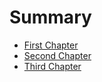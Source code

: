 # Summary

* [First Chapter](chapter1.md)
* [Second Chapter](chapter2.md)
* [Third Chapter](chapter3.md)
